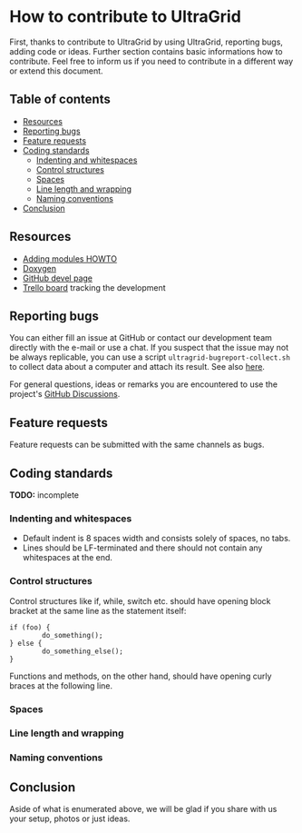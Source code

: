 # How to contribute to UltraGrid
First, thanks to contribute to UltraGrid by using UltraGrid, reporting bugs,
adding code or ideas. Further section contains basic informations how to
contribute. Feel free to inform us if you need to contribute in a different
way or extend this document.

## Table of contents
- [Resources](#resources)
- [Reporting bugs](#reporting-bugs)
- [Feature requests](#feature-requests)
- [Coding standards](#coding-standards)
  * [Indenting and whitespaces](#indenting-and-whitespaces)
  * [Control structures](#control-structures)
  * [Spaces](#spaces)
  * [Line length and wrapping](#line-length-and-wrapping)
  * [Naming conventions](#naming-conventions)
- [Conclusion](#conclusion)

## Resources

- [Adding modules HOWTO](doc/ADDING-MODULES.md)
- [Doxygen](https://frakira.fi.muni.cz/~xpulec/ultragrid-doxygen/html/)
- [GitHub devel page](https://github.com/CESNET/UltraGrid/wiki/Developer-Documentation)
- [Trello board](https://trello.com/b/PjZW4sas/ultragrid-development) tracking the development

## Reporting bugs
You can either fill an issue at GitHub or contact our development team directly
with the e-mail or use a chat. If you suspect that the issue may not be always
replicable, you can use a script `ultragrid-bugreport-collect.sh` to collect
data about a computer and attach its result. See also [here](doc/REPORTING-BUGS.md).

For general questions, ideas or remarks you are encountered to use the project's
[GitHub Discussions](https://github.com/CESNET/UltraGrid/discussions).

## Feature requests
Feature requests can be submitted with the same channels as bugs.

## Coding standards
**TODO:** incomplete

### Indenting and whitespaces
- Default indent is 8 spaces width and consists solely of spaces, no tabs.
- Lines should be LF-terminated and there should not contain any whitespaces at the end.

### Control structures
Control structures like if, while, switch etc. should have opening block bracket at the
same line as the statement itself:
```
if (foo) {
        do_something();
} else {
        do_something_else();
}
```

Functions and methods, on the other hand, should have opening curly braces at
the following line.

### Spaces
### Line length and wrapping
### Naming conventions

## Conclusion
Aside of what is enumerated above, we will be glad if you share with us your
setup, photos or just ideas.

